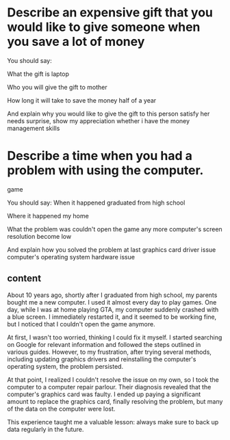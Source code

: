# Describe an expensive gift that you would like to give someone when you save a lot of money

You should say:

What the gift is
laptop

Who you will give the gift to
mother

How long it will take to save the money
half of a year

And explain why you would like to give the gift to this person
satisfy her needs
surprise, show my appreciation
whether i have the money management skills

# Describe a time when you had a problem with using the computer.

game

You should say:
When it happened
graduated from high school

Where it happened
my home

What the problem was
couldn't open the game any more
computer's screen resolution become low

And explain how you solved the problem at last
graphics card driver issue
computer's operating system
hardware issue

## content

About 10 years ago, shortly after I graduated from high school, my parents bought me a new computer. I used it almost every day to play games. One day, while I was at home playing GTA, my computer suddenly crashed with a blue screen. I immediately restarted it, and it seemed to be working fine, but I noticed that I couldn't open the game anymore.

At first, I wasn't too worried, thinking I could fix it myself. I started searching on Google for relevant information and followed the steps outlined in various guides. However, to my frustration, after trying several methods, including updating graphics drivers and reinstalling the computer's operating system, the problem persisted.

At that point, I realized I couldn't resolve the issue on my own, so I took the computer to a computer repair parlour. Their diagnosis revealed that the computer's graphics card was faulty. I ended up paying a significant amount to replace the graphics card, finally resolving the problem, but many of the data on the computer were lost.

This experience taught me a valuable lesson: always make sure to back up data regularly in the future.
